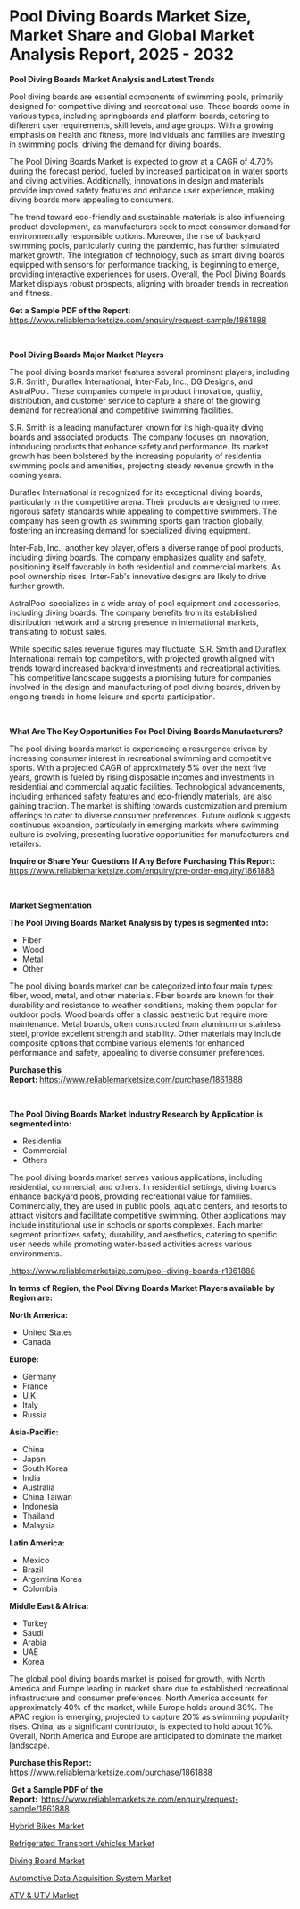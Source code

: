 <p><h1>Pool Diving Boards Market Size, Market Share and Global Market Analysis Report, 2025 - 2032</h1></p><p><strong>Pool Diving Boards Market Analysis and Latest Trends</strong></p>
<p><p>Pool diving boards are essential components of swimming pools, primarily designed for competitive diving and recreational use. These boards come in various types, including springboards and platform boards, catering to different user requirements, skill levels, and age groups. With a growing emphasis on health and fitness, more individuals and families are investing in swimming pools, driving the demand for diving boards. </p><p>The Pool Diving Boards Market is expected to grow at a CAGR of 4.70% during the forecast period, fueled by increased participation in water sports and diving activities. Additionally, innovations in design and materials provide improved safety features and enhance user experience, making diving boards more appealing to consumers. </p><p>The trend toward eco-friendly and sustainable materials is also influencing product development, as manufacturers seek to meet consumer demand for environmentally responsible options. Moreover, the rise of backyard swimming pools, particularly during the pandemic, has further stimulated market growth. The integration of technology, such as smart diving boards equipped with sensors for performance tracking, is beginning to emerge, providing interactive experiences for users. Overall, the Pool Diving Boards Market displays robust prospects, aligning with broader trends in recreation and fitness.</p></p>
<p><strong>Get a Sample PDF of the Report:&nbsp;</strong> <a href="https://www.reliablemarketsize.com/enquiry/request-sample/1861888?utm_campaign=1898&utm_medium=2&utm_source=Github&utm_content=ia&utm_term=05022025&utm_id=pool-diving-boards">https://www.reliablemarketsize.com/enquiry/request-sample/1861888</a></p>
<p>&nbsp;</p>
<p><strong>Pool Diving Boards Major Market Players</strong></p>
<p><p>The pool diving boards market features several prominent players, including S.R. Smith, Duraflex International, Inter-Fab, Inc., DG Designs, and AstralPool. These companies compete in product innovation, quality, distribution, and customer service to capture a share of the growing demand for recreational and competitive swimming facilities.</p><p>S.R. Smith is a leading manufacturer known for its high-quality diving boards and associated products. The company focuses on innovation, introducing products that enhance safety and performance. Its market growth has been bolstered by the increasing popularity of residential swimming pools and amenities, projecting steady revenue growth in the coming years.</p><p>Duraflex International is recognized for its exceptional diving boards, particularly in the competitive arena. Their products are designed to meet rigorous safety standards while appealing to competitive swimmers. The company has seen growth as swimming sports gain traction globally, fostering an increasing demand for specialized diving equipment.</p><p>Inter-Fab, Inc., another key player, offers a diverse range of pool products, including diving boards. The company emphasizes quality and safety, positioning itself favorably in both residential and commercial markets. As pool ownership rises, Inter-Fab's innovative designs are likely to drive further growth.</p><p>AstralPool specializes in a wide array of pool equipment and accessories, including diving boards. The company benefits from its established distribution network and a strong presence in international markets, translating to robust sales.</p><p>While specific sales revenue figures may fluctuate, S.R. Smith and Duraflex International remain top competitors, with projected growth aligned with trends toward increased backyard investments and recreational activities. This competitive landscape suggests a promising future for companies involved in the design and manufacturing of pool diving boards, driven by ongoing trends in home leisure and sports participation.</p></p>
<p>&nbsp;</p>
<p><strong>What Are The Key Opportunities For Pool Diving Boards Manufacturers?</strong></p>
<p><p>The pool diving boards market is experiencing a resurgence driven by increasing consumer interest in recreational swimming and competitive sports. With a projected CAGR of approximately 5% over the next five years, growth is fueled by rising disposable incomes and investments in residential and commercial aquatic facilities. Technological advancements, including enhanced safety features and eco-friendly materials, are also gaining traction. The market is shifting towards customization and premium offerings to cater to diverse consumer preferences. Future outlook suggests continuous expansion, particularly in emerging markets where swimming culture is evolving, presenting lucrative opportunities for manufacturers and retailers.</p></p>
<p><strong>Inquire or Share Your Questions If Any Before Purchasing This Report:</strong> <a href="https://www.reliablemarketsize.com/enquiry/pre-order-enquiry/1861888?utm_campaign=1898&utm_medium=2&utm_source=Github&utm_content=ia&utm_term=05022025&utm_id=pool-diving-boards">https://www.reliablemarketsize.com/enquiry/pre-order-enquiry/1861888</a></p>
<p>&nbsp;</p>
<p><strong>Market Segmentation</strong></p>
<p><strong>The Pool Diving Boards Market Analysis by types is segmented into:</strong></p>
<p><ul><li>Fiber</li><li>Wood</li><li>Metal</li><li>Other</li></ul></p>
<p><p>The pool diving boards market can be categorized into four main types: fiber, wood, metal, and other materials. Fiber boards are known for their durability and resistance to weather conditions, making them popular for outdoor pools. Wood boards offer a classic aesthetic but require more maintenance. Metal boards, often constructed from aluminum or stainless steel, provide excellent strength and stability. Other materials may include composite options that combine various elements for enhanced performance and safety, appealing to diverse consumer preferences.</p></p>
<p><strong>Purchase this Report:&nbsp;</strong><a href="https://www.reliablemarketsize.com/purchase/1861888?utm_campaign=1898&utm_medium=2&utm_source=Github&utm_content=ia&utm_term=05022025&utm_id=pool-diving-boards">https://www.reliablemarketsize.com/purchase/1861888</a></p>
<p>&nbsp;</p>
<p><strong>The Pool Diving Boards Market Industry Research by Application is segmented into:</strong></p>
<p><ul><li>Residential</li><li>Commercial</li><li>Others</li></ul></p>
<p><p>The pool diving boards market serves various applications, including residential, commercial, and others. In residential settings, diving boards enhance backyard pools, providing recreational value for families. Commercially, they are used in public pools, aquatic centers, and resorts to attract visitors and facilitate competitive swimming. Other applications may include institutional use in schools or sports complexes. Each market segment prioritizes safety, durability, and aesthetics, catering to specific user needs while promoting water-based activities across various environments.</p></p>
<p><a href="https://www.reliablemarketsize.com/pool-diving-boards-r1861888?utm_campaign=1898&utm_medium=2&utm_source=Github&utm_content=ia&utm_term=05022025&utm_id=pool-diving-boards">&nbsp;https://www.reliablemarketsize.com/pool-diving-boards-r1861888</a></p>
<p><strong>In terms of Region, the Pool Diving Boards Market Players available by Region are:</strong></p>
<p>
    <p> <strong> North America: </strong>
        <ul>
            <li>United States</li>
            <li>Canada</li>
        </ul>
        </p> 
    <p> <strong> Europe: </strong>
        <ul>
            <li>Germany</li>
            <li>France</li>
            <li>U.K.</li>
            <li>Italy</li>
            <li>Russia</li>
        </ul>
        </p> 
    <p> <strong> Asia-Pacific: </strong>
        <ul>
            <li>China</li>
            <li>Japan</li>
            <li>South Korea</li>
            <li>India</li>
            <li>Australia</li>
            <li>China Taiwan</li>
            <li>Indonesia</li>
            <li>Thailand</li>
            <li>Malaysia</li>
        </ul>
        </p> 
    <p> <strong> Latin America: </strong>
        <ul>
            <li>Mexico</li>
            <li>Brazil</li>
            <li>Argentina Korea</li>
            <li>Colombia</li>
        </ul>
        </p> 
    <p> <strong> Middle East & Africa: </strong>
        <ul>
            <li>Turkey</li>
            <li>Saudi</li>
            <li>Arabia</li>
            <li>UAE</li>
            <li>Korea</li>
        </ul>
    </p>
    </p>
<p><p>The global pool diving boards market is poised for growth, with North America and Europe leading in market share due to established recreational infrastructure and consumer preferences. North America accounts for approximately 40% of the market, while Europe holds around 30%. The APAC region is emerging, projected to capture 20% as swimming popularity rises. China, as a significant contributor, is expected to hold about 10%. Overall, North America and Europe are anticipated to dominate the market landscape.</p></p>
<p><strong>Purchase this Report: </strong><a href="https://www.reliablemarketsize.com/purchase/1861888?utm_campaign=1898&utm_medium=2&utm_source=Github&utm_content=ia&utm_term=05022025&utm_id=pool-diving-boards">https://www.reliablemarketsize.com/purchase/1861888</a></p>
<p>&nbsp;<strong>Get a Sample PDF of the Report:&nbsp;&nbsp;</strong><a href="https://www.reliablemarketsize.com/enquiry/request-sample/1861888?utm_campaign=1898&utm_medium=2&utm_source=Github&utm_content=ia&utm_term=05022025&utm_id=pool-diving-boards">https://www.reliablemarketsize.com/enquiry/request-sample/1861888</a></p>
<p><strong></strong></p>
<p><p><a href="https://github.com/ziogaskangui96/Market-Research-Report-List-1/blob/main/hybrid-bikes-market.md?utm_campaign=1898&utm_medium=2&utm_source=Github&utm_content=ia&utm_term=05022025&utm_id=pool-diving-boards">Hybrid Bikes Market</a></p><p><a href="https://www.linkedin.com/pulse/size-estimationof-refrigerated-transport-vehicles-market-vkzxc?utm_campaign=1898&utm_medium=2&utm_source=Github&utm_content=ia&utm_term=05022025&utm_id=pool-diving-boards">Refrigerated Transport Vehicles Market</a></p><p><a href="https://github.com/carylgrinko/Market-Research-Report-List-1/blob/main/diving-board-market.md?utm_campaign=1898&utm_medium=2&utm_source=Github&utm_content=ia&utm_term=05022025&utm_id=pool-diving-boards">Diving Board Market</a></p><p><a href="https://www.linkedin.com/pulse/automotive-data-acquisition-system-industry-forecast-g4yoe?utm_campaign=1898&utm_medium=2&utm_source=Github&utm_content=ia&utm_term=05022025&utm_id=pool-diving-boards">Automotive Data Acquisition System Market</a></p><p><a href="https://www.linkedin.com/pulse/atv-utv-industry-outlook-20252032-revenue-growth-market-ckipe?utm_campaign=1898&utm_medium=2&utm_source=Github&utm_content=ia&utm_term=05022025&utm_id=pool-diving-boards">ATV & UTV Market</a></p></p>
